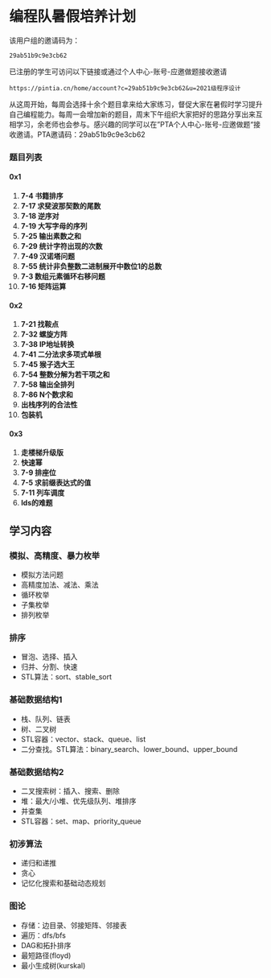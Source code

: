 # 编程队暑假培养计划

该用户组的邀请码为：

```plain
29ab51b9c9e3cb62
```

已注册的学生可访问以下链接或通过个人中心-账号-应邀做题接收邀请

```plain
https://pintia.cn/home/account?c=29ab51b9c9e3cb62&u=2021级程序设计
```

从这周开始，每周会选择十余个题目拿来给大家练习，督促大家在暑假时学习提升自己编程能力。每周一会增加新的题目，周末下午组织大家把好的思路分享出来互相学习，余老师也会参与。感兴趣的同学可以在”PTA个人中心-账号-应邀做题“接收邀请。PTA邀请码：29ab51b9c9e3cb62

### 题目列表

#### 0x1

1. **7-4 书籍排序**
2. **7-17 求斐波那契数的尾数**
3. **7-18 逆序对**
4. **7-19 大写字母的序列**
5. **7-25 输出素数之和**
6. **7-29 统计字符出现的次数**
7. **7-49 汉诺塔问题**
8. **7-55 统计非负整数二进制展开中数位1的总数**
9. **7-3 数组元素循环右移问题**
10. **7-16 矩阵运算**

#### 0x2

1. **7-21 找鞍点**
2. **7-32 螺旋方阵**
3. **7-38 IP地址转换**
4. **7-41 二分法求多项式单根**
5. **7-45 猴子选大王**
6. **7-54 整数分解为若干项之和**
7. **7-58 输出全排列**
8. **7-86 N个数求和**
9. **出栈序列的合法性**
10. **包装机**

#### 0x3

1. **走楼梯升级版**
2. **快速幂**
3. **7-9 排座位**
4. **7-5 求前缀表达式的值**
5. **7-11 列车调度**
6. **lds的难题**



## 学习内容

### 模拟、高精度、暴力枚举

* 模拟方法问题
* 高精度加法、减法、乘法
* 循环枚举
* 子集枚举
* 排列枚举

### 排序

* 冒泡、选择、插入
* 归并、分割、快速
* STL算法：sort、stable_sort

### 基础数据结构1

* 栈、队列、链表
* 树、二叉树
* STL容器：vector、stack、queue、list
* 二分查找。STL算法：binary_search、lower_bound、upper_bound

### 基础数据结构2

* 二叉搜索树：插入、搜索、删除
* 堆：最大/小堆、优先级队列、堆排序
* 并查集
* STL容器：set、map、priority_queue

### 初涉算法

* 递归和递推
* 贪心
* 记忆化搜索和基础动态规划

### 图论

* 存储：边目录、邻接矩阵、邻接表
* 遍历：dfs/bfs
* DAG和拓扑排序
* 最短路径(floyd)
* 最小生成树(kurskal)